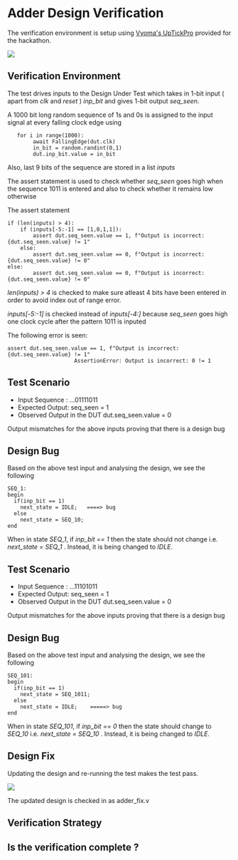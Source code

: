 # Adder Design Verification

The verification environment is setup using [Vyoma's UpTickPro](https://vyomasystems.com) provided for the hackathon.

![](https://i.imgur.com/3rrl0Bu.png)

## Verification Environment

The test drives inputs to the Design Under Test which takes in 1-bit input ( apart from *clk* and *reset* ) *inp_bit*  and gives 1-bit output *seq_seen*. 

A 1000 bit long random sequence of 1s and 0s is assigned to the input signal at every falling clock edge using 
```
   for i in range(1000):
        await FallingEdge(dut.clk)
        in_bit = random.randint(0,1)
        dut.inp_bit.value = in_bit
```
Also, last 9 bits of the sequence are stored in a list *inputs*

The assert statement is used to check whether *seq_seen* goes high when the sequence 1011 is entered and also to check whether it remains low otherwise

The assert statement

```
if (len(inputs) > 4):
    if (inputs[-5:-1] == [1,0,1,1]):
        assert dut.seq_seen.value == 1, f"Output is incorrect: {dut.seq_seen.value} != 1"
    else:
        assert dut.seq_seen.value == 0, f"Output is incorrect: {dut.seq_seen.value} != 0"
else:
        assert dut.seq_seen.value == 0, f"Output is incorrect: {dut.seq_seen.value} != 0"

```
*len(inputs) > 4* is checked to make sure atleast 4 bits have been entered in order to avoid index out of range error.

*inputs[-5:-1]* is checked instead of *inputs[-4:]* because *seq_seen* goes high one clock cycle after the pattern 1011 is inputed  


The following error is seen:
```
assert dut.seq_seen.value == 1, f"Output is incorrect: {dut.seq_seen.value} != 1"
                     AssertionError: Output is incorrect: 0 != 1
```
## Test Scenario
- Input Sequence : ...01111011
- Expected Output: seq_seen = 1
- Observed Output in the DUT dut.seq_seen.value = 0

Output mismatches for the above inputs proving that there is a design bug

## Design Bug
Based on the above test input and analysing the design, we see the following

```
SEQ_1:
begin
  if(inp_bit == 1)
    next_state = IDLE;   ====> bug
  else
    next_state = SEQ_10;
end

```
When in state *SEQ_1*, if *inp_bit == 1* then the state should not change i.e. *next_state = SEQ_1* . Instead, it is being changed to *IDLE*.

## Test Scenario
- Input Sequence : ...11101011
- Expected Output: seq_seen = 1
- Observed Output in the DUT dut.seq_seen.value = 0

Output mismatches for the above inputs proving that there is a design bug

## Design Bug
Based on the above test input and analysing the design, we see the following

```
SEQ_101:
begin
  if(inp_bit == 1)
    next_state = SEQ_1011;
  else
    next_state = IDLE;    =====> bug
end

```
When in state *SEQ_101*, if *inp_bit == 0* then the state should change to *SEQ_10* i.e. *next_state = SEQ_10* . Instead, it is being changed to *IDLE*.

## Design Fix
Updating the design and re-running the test makes the test pass.

![](https://i.imgur.com/5XbL1ZH.png)

The updated design is checked in as adder_fix.v

## Verification Strategy

## Is the verification complete ?
